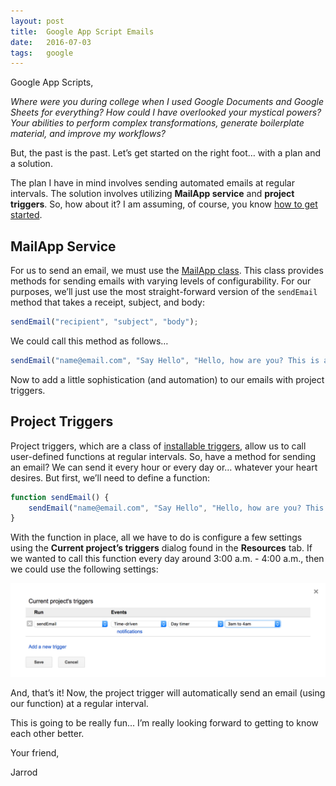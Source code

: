 ```yaml
---
layout: post
title:  Google App Script Emails
date:   2016-07-03 
tags:	google
---
```


Google App Scripts,

*Where were you during college when I used Google Documents and Google Sheets for everything? How could I have overlooked your mystical powers? Your abilities to perform complex transformations, generate boilerplate material, and improve my workflows?*

But, the past is the past. Let’s get started on the right foot… with a plan and a solution.

The plan I have in mind involves sending automated emails at regular intervals. The solution involves utilizing **MailApp service** and **project triggers**. So, how about it? I am assuming, of course, you know [how to get started](https://developers.google.com/apps-script/overview).

## MailApp Service

For us to send an email, we must use the [MailApp class](https://developers.google.com/apps-script/reference/mail/mail-app). This class provides methods for sending emails with varying levels of configurability. For our purposes, we’ll just use the most straight-forward version of the `sendEmail` method that takes a receipt, subject, and body:

```javascript
sendEmail("recipient", "subject", "body");
```

We could call this method as follows…

```javascript
sendEmail("name@email.com", "Say Hello", "Hello, how are you? This is an automated email from my Google Sheet.");
```

Now to add a little sophistication (and automation) to our emails with project triggers.

## Project Triggers

Project triggers, which are a class of [installable triggers](https://developers.google.com/apps-script/guides/triggers/installable), allow us to call user-defined functions at regular intervals. So, have a method for sending an email? We can send it every hour or every day or… whatever your heart desires. But first, we’ll need to define a function:

```javascript
function sendEmail() {
    sendEmail("name@email.com", "Say Hello", "Hello, how are you? This is an automated email from my Google Sheet.");
}
```

With the function in place, all we have to do is configure a few settings using the **Current project’s triggers** dialog found in the **Resources** tab. If we wanted to call this function every day around 3:00 a.m. - 4:00 a.m., then we could use the following settings:

![Google App Script - Project Triggers](https://github.com/jarrodparkes/images/blob/master/gas-project-triggers.png?raw=true "Project Triggers")

And, that’s it! Now, the project trigger will automatically send an email (using our function) at a regular interval.

This is going to be really fun... I’m really looking forward to getting to know each other better.

Your friend,

Jarrod
